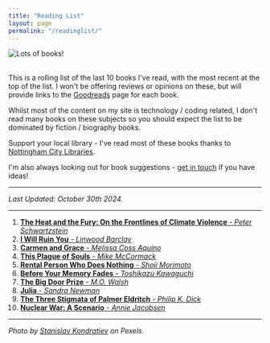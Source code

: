 ```yaml
---
title: "Reading List"
layout: page
permalink: "/readinglist/"
---
```

<div class="container">
    <div class="row">
        <div class="col-md-12">
            <img src="{{site.baseurl}}/assets/images/readinglistbanner.jpg" class="img-fluid" alt="Lots of books!">
        </div>
    </div>
    <div class="row">
        <div class="col-md-12">
            <br/>
            <p>This is a rolling list of the last 10 books I've read, with the most recent at the top of the list.  I won't be offering reviews or opinions on these, but will provide links to the <a href="https://www.goodreads.com/" target="_blank">Goodreads</a> page for each book.</p>
            <p>Whilst most of the content on my site is technology / coding related, I don't read many books on these subjects so you should expect the list to be dominated by fiction / biography books.</p>
            <p>Support your local library - I've read most of these books thanks to <a href="https://www.nottinghamcitylibraries.co.uk/" target="_blank">Nottingham City Libraries</a>.</p>
            <p>I'm also always looking out for book suggestions - <a href="/contact">get in touch</a> if you have ideas!</p>
            <hr/>
            <p><i>Last Updated: October 30th 2024.</i></p>
            <hr/>
            <ol>
              <li><a href="https://www.goodreads.com/book/show/211166248-the-heat-and-the-fury" target="_blank"><b>The Heat and the Fury: On the Frontlines of Climate Violence</b> - <i>Peter Schwartzstein</i></a></li>  
              <li><a href="https://www.goodreads.com/book/show/198123559-i-will-ruin-you" target="_blank"><b>I Will Ruin You</b> - <i>Linwood Barclay</i></a></li>  
              <li><a href="https://www.goodreads.com/book/show/61419657-carmen-and-grace" target="_blank"><b>Carmen and Grace</b> - <i>Melissa Coss Aquino</i></a></li>  
              <li><a href="https://www.goodreads.com/book/show/123151793-this-plague-of-souls" target="_blank"><b>This Plague of Souls</b> - <i>Mike McCormack</i></a></li>              
              <li><a href="https://www.goodreads.com/book/show/128183600-rental-person-who-does-nothing" target="_blank"><b>Rental Person Who Does Nothing</b> - <i>Shoji Morimoto</i></a></li>  
              <li><a href="https://www.goodreads.com/book/show/60224365-before-your-memory-fades" target="_blank"><b>Before Your Memory Fades</b> - <i>Toshikazu Kawaguchi</i></a></li>  
              <li><a href="https://www.goodreads.com/book/show/51834227-the-big-door-prize" target="_blank"><b>The Big Door Prize</b> - <i>M.O. Walsh</i></a></li> 
              <li><a href="https://www.goodreads.com/book/show/86508927-julia" target="_blank"><b>Julia</b> - <i>Sandra Newman</i></a></li> 
              <li><a href="https://www.goodreads.com/book/show/14185.The_Three_Stigmata_of_Palmer_Eldritch" target="_blank"><b>The Three Stigmata of Palmer Eldritch</b> - <i>Philip K. Dick</i></a></li>  
              <li><a href="https://www.goodreads.com/book/show/182733784-nuclear-war" target="_blank"><b>Nuclear War: A Scenario</b> - <i>Annie Jacobsen</i></a></li>  
            </ol>
            <hr/>
            <p><i>Photo by <a href="https://www.pexels.com/photo/books-on-wooden-shelves-inside-library-2908984/" target="_blank">Stanislav Kondratiev</a> on Pexels.</i></p>
         </div>
   </div>
</div>
